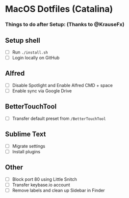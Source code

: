 # MacOS Dotfiles (Catalina)

### Things to do after Setup: (Thanks to @KrauseFx)

## Setup shell

- [ ] Run `./install.sh`
- [ ] Login locally on GitHub

## Alfred

- [ ] Disable Spotlight and Enable Alfred CMD + space
- [ ] Enable sync via Google Drive

## BetterTouchTool

- [ ] Transfer default preset from `/BetterTouchTool`

## Sublime Text

- [ ] Migrate settings
- [ ] Install plugins

## Other

- [ ] Block port 80 using Little Snitch
- [ ] Transfer keybase.io account
- [ ] Remove labels and clean up Sidebar in Finder